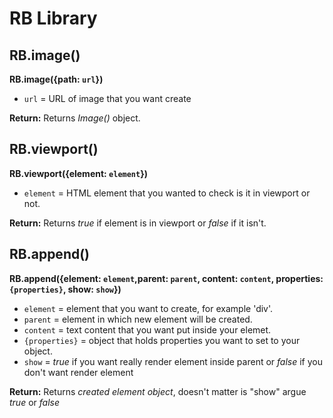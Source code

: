 # RB Library

## RB.image()
**RB.image({path: ```url```})**
- ```url``` = URL of image that you want create

**Return:** Returns *Image()* object.

## RB.viewport()
**RB.viewport({element: ```element```})**
- ```element``` = HTML element that you wanted to check is it in viewport or not.

**Return:** Returns *true* if element is in viewport or *false* if it isn't.

## RB.append()
**RB.append({element: ```element```,parent: ```parent```, content: ```content```, properties: ```{properties}```, show: ```show```})**
- ```element``` = element that you want to create, for example 'div'.
- ```parent``` = element in which new element will be created.
- ```content``` = text content that you want put inside your elemet.
- ```{properties}``` = object that holds properties you want to set to your object.
- ```show``` = *true* if you want really render element inside parent or *false* if you don't want render element

**Return:** Returns *created element object*, doesn't matter is "show" argue *true* or *false*